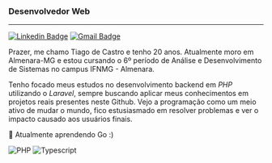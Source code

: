 ### Desenvolvedor Web
---

[![Linkedin Badge](https://img.shields.io/badge/-Tiago%20de%20Castro-151515?style=flat-square&logo=Linkedin&logoColor=white&link=https://www.linkedin.com/in/tiago-de-castro-lima-3814911b9/)](https://www.linkedin.com/in/tiago-de-castro-lima-3814911b9/) 
[![Gmail Badge](https://img.shields.io/badge/-casmei@protonmail.com-151515?style=flat-square&logo=Gmail&logoColor=white&link=mailto:casmei@protonmail.com)](mailto:casmei@protonmail.com)

Prazer, me chamo Tiago de Castro e tenho 20 anos. Atualmente moro em Almenara-MG e estou cursando o 6º período de Análise e Desenvolvimento de Sistemas no campus IFNMG - Almenara.

Tenho focado meus estudos no desenvolvimento backend em *PHP* utilizando o *Laravel*, sempre buscando aplicar meus conhecimentos em projetos reais presentes neste Github. Vejo a programação como um meio ativo de mudar o mundo, fico estusiasmado em resolver problemas e ver o impacto causado aos usuários finais.
    
🔹 Atualmente aprendendo Go :)

![PHP](https://img.shields.io/badge/PHP-777BB4?style=for-the-badge&logo=php&logoColor=white)
![Typescript](https://img.shields.io/badge/TypeScript-007ACC?style=for-the-badge&logo=typescript&logoColor=white)
